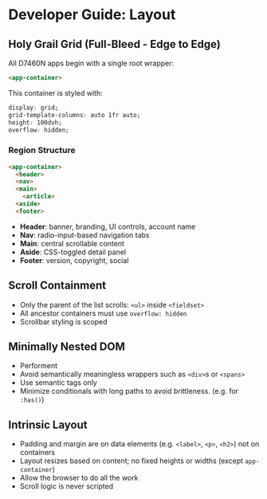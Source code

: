 # Developer Guide: Layout

## Holy Grail Grid (Full-Bleed - Edge to Edge)

All D7460N apps begin with a single root wrapper:

```html
<app-container>

```

This container is styled with:

```css
display: grid;
grid-template-columns: auto 1fr auto;
height: 100dvh;
overflow: hidden;
```

### Region Structure

```html
<app-container>
  <header>
  <nav>
  <main>
    <article>
  <aside>
  <footer>
```

- **Header**: banner, branding, UI controls, account name
- **Nav**: radio-input-based navigation tabs
- **Main**: central scrollable content
- **Aside**: CSS-toggled detail panel
- **Footer**: version, copyright, social

## Scroll Containment

- Only the parent of the list scrolls: `<ul>` inside `<fieldset>`
- All ancestor containers must use `overflow: hidden`
- Scrollbar styling is scoped

## Minimally Nested DOM

- Performent
- Avoid semantically meaningless wrappers such as `<div>`s or `<spans>`
- Use semantic tags only
- Minimize conditionals with long paths to avoid brittleness. (e.g. for `:has()`)

## Intrinsic Layout

- Padding and margin are on data elements (e.g. `<label>`, `<p>`, `<h2>`) not on containers
- Layout resizes based on content; no fixed heights or widths (except `app-container`)
- Allow the browser to do all the work
- Scroll logic is never scripted
